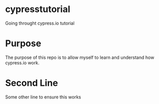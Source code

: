 # cypresstutorial
Going throught cypress.io tutorial

# Purpose
The purpose of this repo is to allow myself to learn and understand how cypress.io work.

# Second Line
Some other line to ensure this works
